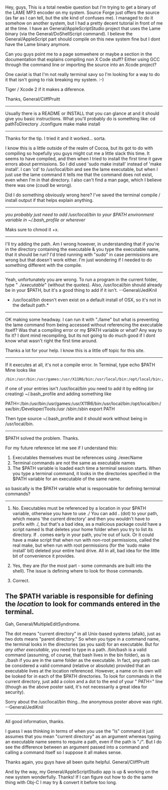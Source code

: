 

Hey, guys, This is a total newbie question but I'm trying to get a binary of the LAME MP3 encoder on my system.  Source Forge just offers the source (as far as I can tell, but the site kind of confuses me). I managed to do it somehow on another system, but I had a pretty decent tutorial in front of me at the time.  I have an General/AppleScriptStudio project that uses the Lame binary (via the General/DoShellScript command).  I believe the General/AppleScript part should compile on this new system fine but I dont have the Lame binary anymore.

Can you guys point me to a page somwehere or maybe a section in the documentation that explains compiling non X Code stuff?  Either using GCC through the command line or importing the source into an Xcode project?

One caviat is that I'm not really terminal savy so I'm looking for a way to do it that isn't going to risk breaking my system. :-)

Tiger / Xcode 2 if it makes a diference.

Thanks,
General/CliffPruitt

----

Usually there is a README or INSTALL that you can glance at and it should give you basic instructions. What you'll probably do is something like:
    cd pathToDirectory
./configure
make
make install

----

Thanks for the tip.  I tried it and it worked... sorta.

I know this is a little outside of the realm of Cocoa, but its got to do with compiling so hopefully you guys might cut me a little slack this time. It seems to have compiled, and then when I tried to install the first time it gave errors about permissions.  So I did used 'sudo make install' instead of 'make install'.  I can 'cd' to /usr/local/bin and see the lame executable, but when I just use the lame command it tells me that the command does not exist, even when I'm in that directory.  I also can't find a man page, which I believe there was one (coudl be wrong).

Did I do something obviously wrong here? I've saved the terminal compile / install output if that helps explain anything.

----

*you probably just  need to add /usr/local/bin to your $PATH environment variable in ~/.bash_profile or wherever*

Maks sure to chmod it +x.

----

I'll try adding the path.  Am I wrong however, in understanding that if you're in the directory containing the executable & you type the executable name, that it should be run?  I'd tried running with "sudo" in case permissions are wrong but that doesn't work either.  I'm just wondering if I needed to do something different with the compile.

----
Yeah, unfortunately you are wrong. To run a program in the current folder, type "    ./*executable*" (without the quotes). Also,     /usr/local/bin should already be in your     $PATH, but it's a good thing to add if it isn't. --General/JediKnil

*    /usr/local/bin doesn't even exist on a default install of OSX, so it's not in the default path.*

----

OK making some headway.  I can run it with "./lame" but what is preventing the lame command from being accessed without referencing the executable itself?  Was that a compiling error or my $PATH variable or what?  Any way to fix it?  I dont mind recompiling, but its not going to do much good if I dont know what wasn't right the first time around.

Thanks a lot for your help.  I know this is a little off topic for this site.

----

If it executes at all, it's not a compile error. In Terminal, type     echo $PATH Mine looks like

    /bin:/usr/bin:/usr/games:/usr/X11R6/bin:/usr/local/bin:/opt/local/bin:/sw/bin:/Developer/Tools:/usr/sbin:/sbin

if one of your entries isn't /usr/local/bin you need to add it by editing (or creating) ~/.bash_profile and adding something like

    
PATH=:/bin:/usr/bin:/usr/games:/usr/X11R6/bin:/usr/local/bin:/opt/local/bin:/sw/bin:/Developer/Tools:/usr
/sbin:/sbin
export PATH


Then type     source ~/.bash_profile and it should work without being in /usr/local/bin.

----

$PATH solved the problem.  Thanks.

For my future reference let me see if I understand this:

1. Executables themselves must be references using ./execName
2. Terminal commands are not the same as executable names
3. The $PATH variable is loaded each time a terminal session starts.  When you type a terminal command, it looks in the directories specified in the $PATH variable for an executable of the same name.

so basically is the $PATH variable what is responsable for defining terminal commands?

----

1. No. Executables must be referenced by a location in your $PATH variable, otherwise you have to use ./ You can add **.** (dot) to your path, which means 'the current directory' and then you wouldn't have to prefix with ./, but that's a bad idea, as a malicious package could have a script named     ls that deletes your home folder when  you try to list its directory. If . comes early in your path, you're out of luck. Or it could have a     make script that when run with non-root permissions, called the real make, but when run with root permissions (for the 'sudo make install' bit) deleted your entire hard drive. All in all, bad idea for the little bit of convenience it provides.

2. Yes, they are (for the most part - some commands are built into the shell). The issue is defining where to look for those commands.

3. Correct.

The $PATH variable is responsible for defining the *location* to look for commands entered in the terminal.
----
Gah, General/MultipleEditSyndrome.

The dot means "current directory" in all Unix-based systems (afaik), just as two dots means "parent directory." So when you type in a command name, the terminal looks in the directories (as you said) for an executable. But for *any other executable,* you need to type in a path.     /bin/bash is a valid command (assuming, of course, that     bash lives in the     bin folder), as is     ./bash if you are in the same folder as the executable. In fact, any path can be considered a valid command (relative or absolute) provided that an executable lives at the location referenced. However, a name on its own will be looked for in each of the     $PATH directories. To look for commands in the current directory, just add a colon and a dot to the end of your "    PATH=" line (though as the above poster said, it's not necessarily a great idea for security).

Sorry about the     /usr/local/bin thing...the anonymous poster above was right. --General/JediKnil

----

All good information, thanks.

I guess I was thinking in terms of when you use the "ls" command it just assumes that you mean "current directory" as an argument whereas typing an executable name seems to require a path, even if the path is "./".  But I do see the difference between an argument passed into a command and calling a command itself so I suppose it all makes sense.

Thanks again, you guys have all been quite helpful.
General/CliffPruitt

And by the way, my General/AppleScriptStudio app is up & working on the new system wonderfully.  Thanks!  If I can figure out how to do the same thing with Obj-C I may try & convert it before too long.